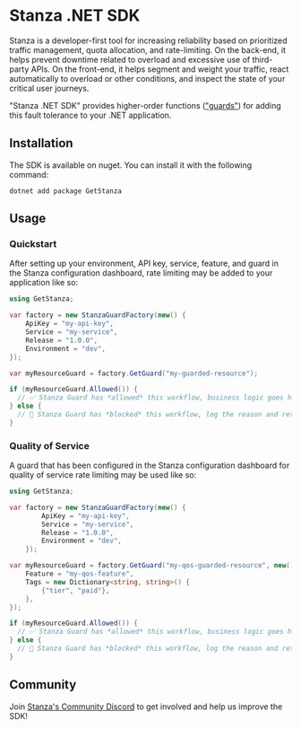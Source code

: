 # Stanza .NET SDK

Stanza is a developer-first tool for increasing reliability based on prioritized traffic management, quota allocation, and rate-limiting. On the back-end, it helps prevent downtime related to overload and excessive use of third-party APIs. On the front-end, it helps segment and weight your traffic, react automatically to overload or other conditions, and inspect the state of your critical user journeys.

"Stanza .NET SDK" provides higher-order functions (["guards"](https://docs.dev.getstanza.dev/glossary#guard)) for adding this fault tolerance to your .NET application.

## Installation

The SDK is available on nuget. You can install it with the following command:
```shell
dotnet add package GetStanza
```

## Usage

### Quickstart

After setting up your environment, API key, service, feature, and guard in the Stanza configuration dashboard, rate limiting may be added to your application like so:

```cs
using GetStanza;

var factory = new StanzaGuardFactory(new() {
    ApiKey = "my-api-key",
    Service = "my-service",
    Release = "1.0.0",
    Environment = "dev",
});

var myResourceGuard = factory.GetGuard("my-guarded-resource");

if (myResourceGuard.Allowed()) {
  // ✅ Stanza Guard has *allowed* this workflow, business logic goes here.
} else {
  // 🚫 Stanza Guard has *blocked* this workflow, log the reason and return 429 status
}
```

### Quality of Service

A guard that has been configured in the Stanza configuration dashboard for quality of service rate limiting may be used like so:

```cs
using GetStanza;

var factory = new StanzaGuardFactory(new() {
        ApiKey = "my-api-key",
        Service = "my-service",
        Release = "1.0.0",
        Environment = "dev",
    });

var myResourceGuard = factory.GetGuard("my-qos-guarded-resource", new() {
    Feature = "my-qos-feature",
    Tags = new Dictionary<string, string>() {
        {"tier", "paid"},
    },
});

if (myResourceGuard.Allowed()) {
  // ✅ Stanza Guard has *allowed* this workflow, business logic goes here.
} else {
  // 🚫 Stanza Guard has *blocked* this workflow, log the reason and return 429 status
}
```

## Community

Join [Stanza's Community Discord](https://discord.gg/qaCRa2nMxY) to get involved and help us improve the SDK!